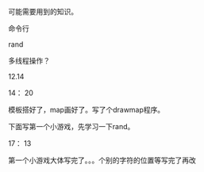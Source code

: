 可能需要用到的知识。

命令行

rand

多线程操作？



12.14

14： 20

模板搭好了，map画好了。写了个drawmap程序。

下面写第一个小游戏，先学习一下rand。



17： 13

第一个小游戏大体写完了。。。个别的字符的位置等写完了再改